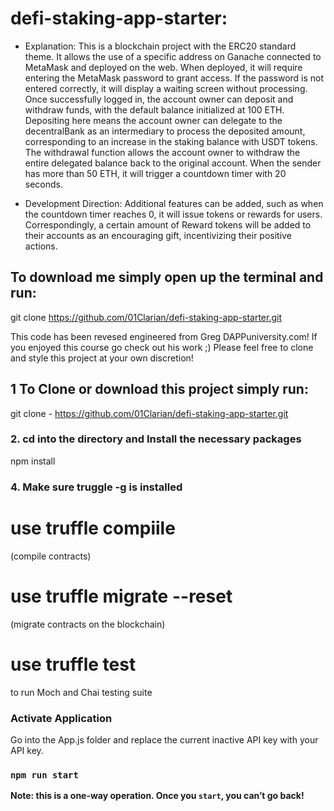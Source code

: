 # defi-staking-app-starter:

- Explanation: This is a blockchain project with the ERC20 standard theme. It allows the use of a specific address on Ganache connected to MetaMask and deployed on the web. When deployed, it will require entering the MetaMask password to grant access. If the password is not entered correctly, it will display a waiting screen without processing. Once successfully logged in, the account owner can deposit and withdraw funds, with the default balance initialized at 100 ETH. Depositing here means the account owner can delegate to the decentralBank as an intermediary to process the deposited amount, corresponding to an increase in the staking balance with USDT tokens. The withdrawal function allows the account owner to withdraw the entire delegated balance back to the original account. When the sender has more than 50 ETH, it will trigger a countdown timer with 20 seconds.

- Development Direction: Additional features can be added, such as when the countdown timer reaches 0, it will issue tokens or rewards for users. Correspondingly, a certain amount of Reward tokens will be added to their accounts as an encouraging gift, incentivizing their positive actions.

## To download me simply open up the terminal and run: 

git clone https://github.com/01Clarian/defi-staking-app-starter.git

This code has been revesed engineered from Greg DAPPuniversity.com! If you enjoyed this course go check out his work ;) 
Please feel free to clone and style this project at your own discretion!

## 1 To Clone or download this project simply run: 

git clone - https://github.com/01Clarian/defi-staking-app-starter.git

### 2. cd into the directory and Install the necessary packages

npm install

### 4. Make sure truggle -g is installed

# use truffle compiile 
(compile contracts)

# use truffle migrate --reset 
(migrate contracts on the blockchain)

# use truffle test
to run Moch and Chai testing suite

### Activate Application

Go into the App.js folder and replace the current inactive
API key with your API key.

### `npm run start`

**Note: this is a one-way operation. Once you `start`, you can’t go back!**